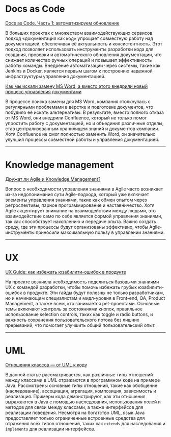 # Docs as Code

[Docs as Code. Часть 1: автоматизируем обновление](https://habr.com/ru/companies/youla/articles/459640/)

В больших проектах с множеством взаимодействующих сервисов подход «документация как код» упрощает совместную работу над документацией, обеспечивая её актуальность и консистентность. Этот подход позволяет использовать инструменты разработки кода для создания, проверки и автоматического обновления документации, что снижает количество ручных операций и повышает эффективность работы команды. Внедрение автоматизации через системы, такие как Jenkins и Docker, является первым шагом к построению надежной инфраструктуры управления документацией.

[Как мы искали замену MS Word, а вместо этого внедрили новый процесс управления документами](https://habr.com/ru/articles/463877/)

В процессе поиска замены для MS Word, компания столкнулась с регулярными проблемами в вёрстке и подготовке документов, что побудило её искать альтернативы. В результате, вместо полного отказа от MS Word, они внедрили Confluence, который не только помог упростить работу с документацией, но и объединил различные отделы, став централизованным хранилищем знаний и документов компании. Хотя Confluence не смог полностью заменить Word, он значительно улучшил процессы совместной работы и управления документацией.

---

# Knowledge management

[Дружат ли Agile и Knowledge Management?](https://habr.com/ru/articles/472612/)

Вопрос о необходимости управления знаниями в Agile часто возникает из-за недопонимания сути Agile-подхода, который уже включает элементы управления знаниями, такие как обмен опытом через ретроспективы, парное программирование и наставничество. Хотя Agile акцентирует внимание на взаимодействии между людьми, это взаимодействие само по себе является формой управления знаниями, так как способствует накоплению и передаче опыта. Важно создать среду, где эти процессы будут организованы эффективно, чтобы Agile-инструменты приносили максимальную пользу в управлении знаниями.

---

# UX

[UX Guide: как избежать юзабилити-ошибок в продукте](https://dou.ua/lenta/articles/ux-guide/)

На проекте возникла необходимость поделиться базовыми знаниями UX с командой разработки, чтобы помочь избежать грубых юзабилити-ошибок в продукте. Эти гайды будут полезны не только разработчикам, но и начинающим специалистам и мидл-уровня в Front-end, QA, Product Management, а также всем, кто занимается pet-проектами. Основные темы включают контроль за состояниями кнопок, правильное использование selection controls, таких как toggle и radio buttons, и важность сохранения пользовательского потока без лишних прерываний, что помогает улучшить общий пользовательский опыт.

---

# UML

[Отношения классов — от UML к коду](https://habr.com/ru/articles/150041/)

В данной статье рассматривается, как различные типы отношений между классами в UML отражаются в программном коде на примере Java. Рассмотрены основные типы отношений, такие как обобщение (наследование), ассоциация, агрегация, композиция, зависимость и реализация. Примеры кода демонстрируют, как эти отношения выражаются в Java с помощью наследования, использования полей и методов для связи между классами, а также интерфейсов для реализации поведения. Несмотря на богатство UML, язык Java предоставляет только ограниченные встроенные средства для отражения всех типов отношений, таких как `extends` для наследования и `implements` для реализации интерфейсов.